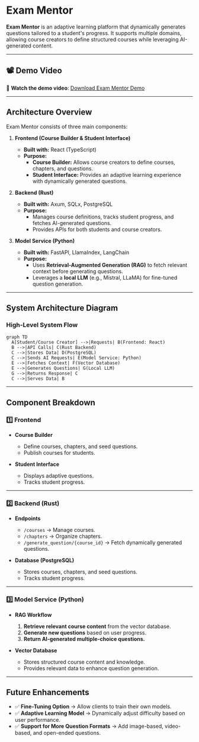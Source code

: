 # **Exam Mentor**

**Exam Mentor** is an adaptive learning platform that dynamically generates questions tailored to a student's progress. It supports multiple domains, allowing course creators to define structured courses while leveraging AI-generated content.

---

## 📽️ Demo Video

🎥 **Watch the demo video**: [Download Exam Mentor Demo](assets/exam.mov)

---

## **Architecture Overview**

Exam Mentor consists of three main components:

1. **Frontend (Course Builder & Student Interface)**
   - **Built with:** React (TypeScript)
   - **Purpose:** 
     - **Course Builder:** Allows course creators to define courses, chapters, and questions.
     - **Student Interface:** Provides an adaptive learning experience with dynamically generated questions.

2. **Backend (Rust)**
   - **Built with:** Axum, SQLx, PostgreSQL
   - **Purpose:** 
     - Manages course definitions, tracks student progress, and fetches AI-generated questions.
     - Provides APIs for both students and course creators.

3. **Model Service (Python)**
   - **Built with:** FastAPI, LlamaIndex, LangChain
   - **Purpose:** 
     - Uses **Retrieval-Augmented Generation (RAG)** to fetch relevant context before generating questions.
     - Leverages a **local LLM** (e.g., Mistral, LLaMA) for fine-tuned question generation.

---

## **System Architecture Diagram**
### **High-Level System Flow**
```mermaid
graph TD
  A[Student/Course Creator] -->|Requests| B(Frontend: React)
  B -->|API Calls| C(Rust Backend)
  C -->|Stores Data| D(PostgreSQL)
  C -->|Sends AI Requests| E(Model Service: Python)
  E -->|Fetches Context| F(Vector Database)
  E -->|Generates Questions| G(Local LLM)
  G -->|Returns Response| C
  C -->|Serves Data| B
```

---

## **Component Breakdown**
### **1️⃣ Frontend**
- **Course Builder**
  - Define courses, chapters, and seed questions.
  - Publish courses for students.

- **Student Interface**
  - Displays adaptive questions.
  - Tracks student progress.

---

### **2️⃣ Backend (Rust)**
- **Endpoints**
  - `/courses` → Manage courses.
  - `/chapters` → Organize chapters.
  - `/generate_question/{course_id}` → Fetch dynamically generated questions.

- **Database (PostgreSQL)**
  - Stores courses, chapters, and seed questions.
  - Tracks student progress.

---

### **3️⃣ Model Service (Python)**
- **RAG Workflow**
  1. **Retrieve relevant course content** from the vector database.
  2. **Generate new questions** based on user progress.
  3. **Return AI-generated multiple-choice questions.**

- **Vector Database**
  - Stores structured course content and knowledge.
  - Provides relevant data to enhance question generation.

---

## **Future Enhancements**
- ✅ **Fine-Tuning Option** → Allow clients to train their own models.
- ✅ **Adaptive Learning Model** → Dynamically adjust difficulty based on user performance.
- ✅ **Support for More Question Formats** → Add image-based, video-based, and open-ended questions.
